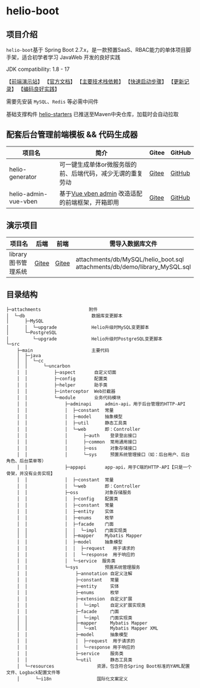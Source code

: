 # helio-boot

## 项目介绍
`helio-boot`基于 Spring Boot 2.7.x，是一款预置SaaS、RBAC能力的单体项目脚手架，适合初学者学习 JavaWeb 开发的良好实践

JDK compatibility: 1.8 - 17

【[前端演示站](https://helio-demo.uncarbon.cc/)】
【[官方文档](https://helio.uncarbon.cc/)】 
【[主要技术栈依赖](https://helio.uncarbon.cc/#/i18n/zh-CN/helio-starters/dependencies)】
【[快速启动步骤](https://helio.uncarbon.cc/#/i18n/zh-CN/helio-boot/quick-start)】
【[更新记录](https://helio.uncarbon.cc/#/i18n/zh-CN/appendix/change-log)】
【[编码良好实践](https://helio.uncarbon.cc/#/i18n/zh-CN/experience/good-practices)】

需要先安装 `MySQL`、`Redis` 等必需中间件

基础支撑构件 [helio-starters](https://github.com/uncarbon97/helio-starters) 已推送至Maven中央仓库，加载时会自动拉取

## 配套后台管理前端模板 && 代码生成器
| 项目名                  | 简介                                                                          | Gitee                                                      | GitHub                                                       |
|----------------------|-----------------------------------------------------------------------------|------------------------------------------------------------|--------------------------------------------------------------|
| helio-generator      | 可一键生成单体or微服务版的前、后端代码，减少无谓的重复劳动                                              | [Gitee](https://gitee.com/uncarbon97/helio-generator)      | [GitHub](https://github.com/uncarbon97/helio-generator)      |
| helio-admin-vue-vben | 基于[Vue vben admin](https://github.com/anncwb/vue-vben-admin) 改造适配的前端框架，开箱即用 | [Gitee](https://gitee.com/uncarbon97/helio-admin-vue-vben) | [GitHub](https://github.com/uncarbon97/helio-admin-vue-vben) |

## 演示项目
| 项目名            | 后端                                                                    | 前端                                                                              | 需导入数据库文件                                                                     |
|----------------|-----------------------------------------------------------------------|---------------------------------------------------------------------------------|------------------------------------------------------------------------------|
| library 图书管理系统 | [Gitee](https://gitee.com/uncarbon97/helio-boot/tree/demo%2Flibrary/) | [Gitee](https://gitee.com/uncarbon97/helio-admin-vue-vben/tree/demo%2Flibrary/) | attachments/db/MySQL/helio_boot.sql<br>attachments/db/demo/library_MySQL.sql |

## 目录结构
```
├─attachments                  附件
│  └─db                         数据库变更脚本
│      ├─MySQL
│      │  └─upgrade             Helio升级时MySQL变更脚本
│      └─PostgreSQL
│         └─upgrade             Helio升级时PostgreSQL变更脚本
└─src
    ├─main                      主要代码
    │  ├─java
    │  │  └─cc
    │  │      └─uncarbon
    │  │          ├─aspect       自定义切面
    │  │          ├─config       配置类
    │  │          ├─helper       助手类
    │  │          ├─interceptor  Web拦截器
    │  │          └─module       业务代码模块
    │  │              ├─adminapi     admin-api，用于后台管理的HTTP-API
    │  │              │  ├─constant  常量
    │  │              │  ├─model     抽象模型
    │  │              │  ├─util      静态工具类
    │  │              │  └─web       即：Controller
    │  │              │      ├─auth    登录登出接口
    │  │              │      ├─common  常用通用接口
    │  │              │      ├─oss     对象存储接口
    │  │              │      └─sys     预置系统管理接口（如：后台用户、后台角色、后台菜单等）
    │  │              ├─appapi       app-api，用于C端的HTTP-API【只是一个骨架，并没有业务实现】
    │  │              │  ├─constant  常量
    │  │              │  └─web       即：Controller
    │  │              ├─oss          对象存储服务
    │  │              │  ├─config    配置类
    │  │              │  ├─constant  常量
    │  │              │  ├─entity    实体
    │  │              │  ├─enums     枚举
    │  │              │  ├─facade    门面
    │  │              │  │  └─impl   门面实现类
    │  │              │  ├─mapper    Mybatis Mapper
    │  │              │  ├─model     抽象模型
    │  │              │  │  ├─request   用于请求的
    │  │              │  │  └─response  用于响应的
    │  │              │  └─service  服务类
    │  │              └─sys          预置系统管理服务
    │  │                  ├─annotation 自定义注解
    │  │                  ├─constant   常量
    │  │                  ├─entity     实体
    │  │                  ├─enums      枚举
    │  │                  ├─extension  自定义扩展
    │  │                  │  └─impl    自定义扩展实现类
    │  │                  ├─facade     门面
    │  │                  │  └─impl    门面实现类
    │  │                  ├─mapper     Mybatis Mapper
    │  │                  │  └─xml     Mybatis Mapper XML
    │  │                  ├─model      抽象模型
    │  │                  │  ├─request  用于请求的
    │  │                  │  └─response 用于响应的
    │  │                  ├─service    服务类
    │  │                  └─util       静态工具类
    │  └─resources                资源，包含符合Spring Boot标准的YAML配置文件、Logback配置文件等
    │      └─i18n                 国际化文案定义
```
